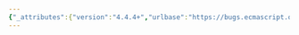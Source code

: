 ```yaml
---
{"_attributes":{"version":"4.4.4+","urlbase":"https://bugs.ecmascript.org/","maintainer":"dherman@mozilla.com"},"bug":{"bug_id":3602,"creation_ts":"2015-01-23 13:12:00 -0800","short_desc":"7.4.2 IteratorNext: Missing \"then\" in step 1","delta_ts":"2015-02-02 18:38:45 -0800","product":"Draft for 6th Edition","component":"editorial issue","version":"Rev 31: January 15, 2015 Draft","rep_platform":"All","op_sys":"All","bug_status":"RESOLVED","resolution":"FIXED","priority":"Normal","bug_severity":"minor","everconfirmed":true,"reporter":{"uid":"andrebargull","name":"André Bargull"},"assigned_to":{"uid":"allen","name":"Allen Wirfs-Brock"},"long_desc":[{"commentid":11612,"comment_count":0,"who":{"uid":"andrebargull","name":"André Bargull"},"bug_when":"2015-01-23 13:12:01 -0800","thetext":"7.4.2 IteratorNext ( iterator, value )\n\nAdd \"then\" in step 1."},{"commentid":11848,"comment_count":1,"who":{"uid":"allen","name":"Allen Wirfs-Brock"},"bug_when":"2015-01-31 16:06:14 -0800","thetext":"fixed in rev32 editor's draft"},{"commentid":11893,"comment_count":2,"who":{"uid":"allen","name":"Allen Wirfs-Brock"},"bug_when":"2015-02-02 18:38:45 -0800","thetext":"fixed in rev32 draft"}]}}
---
```


